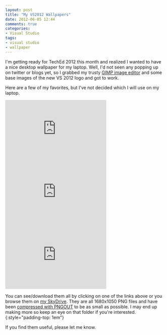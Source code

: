 ```yaml
---
layout: post
title: "My VS2012 Wallpapers"
date: 2012-06-05 12:44
comments: true
categories: 
- Visual Studio
tags:
- visual studio
- wallpaper
---
```


I'm getting ready for TechEd 2012 this month and realized I wanted to have a
nice desktop wallpaper for my laptop. Well, I'd not seen any popping up on
twitter or blogs yet, so I grabbed my trusty [GIMP image editor][3] and some
base images of the new VS 2012 logo and got to work.

Here are a few of my favorites, but I've not decided which I will use on my
laptop.

<!-- more -->

<iframe src="https://skydrive.live.com/embed?cid=67749B74E5D97F43&resid=67749B74E5D97F43%211062&authkey=AOtTkQepxfXvXgA" width="320" height="200" frameborder="0" scrolling="no"></iframe>
<iframe src="https://skydrive.live.com/embed?cid=67749B74E5D97F43&resid=67749B74E5D97F43%211066&authkey=ABYmwCqUppSG220" width="320" height="200" frameborder="0" scrolling="no"></iframe>
<iframe src="https://skydrive.live.com/embed?cid=67749B74E5D97F43&resid=67749B74E5D97F43%211054&authkey=ALCSzzwpkZGFdc0" width="320" height="200" frameborder="0" scrolling="no"></iframe>

You can see/download them all by clicking on one of the links above or you
browse them on [my SkyDrive][1].  They are all 1680x1050 PNG files and have
been [compressed with PNGOUT][2] to be as small as possible. I may end up
making more so keep an eye on that folder if you're interested.
{:style="padding-top: 1em"}

If you find them useful, please let me know.

[1]: http://sdrv.ms/KatLcZ
[2]: http://www.hanselman.com/blog/AddingPNGOUTToTheExplorerRightClickContextMenu.aspx
[3]: http://gimp-win.sourceforge.net/stable.html

